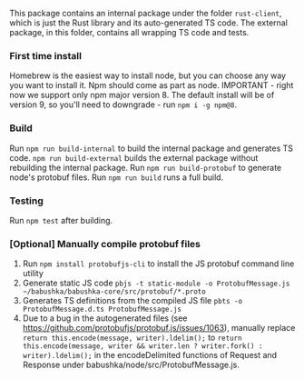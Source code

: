 This package contains an internal package under the folder `rust-client`, which is just the Rust library and its auto-generated TS code. The external package, in this folder, contains all wrapping TS code and tests.

### First time install

Homebrew is the easiest way to install node, but you can choose any way you want to install it.
Npm should come as part as node. IMPORTANT - right now we support only npm major version 8.
The default install will be of version 9, so you'll need to downgrade - run `npm i -g npm@8`.

### Build

Run `npm run build-internal` to build the internal package and generates TS code. `npm run build-external` builds the external package without rebuilding the internal package. Run `npm run build-protobuf` to generate node's protobuf files.
Run `npm run build` runs a full build.

### Testing

Run `npm test` after building.

### [Optional] Manually compile protobuf files 

1. Run `npm install protobufjs-cli` to install the JS protobuf command line utility
2. Generate static JS code `pbjs -t static-module -o ProtobufMessage.js ~/babushka/babushka-core/src/protobuf/*.proto`
3. Generates TS definitions from the compiled JS file `pbts -o ProtobufMessage.d.ts ProtobufMessage.js`
4. Due to a bug in the autogenerated files (see https://github.com/protobufjs/protobuf.js/issues/1063), manually replace `return this.encode(message, writer).ldelim();` to `return this.encode(message, writer && writer.len ? writer.fork() : writer).ldelim();` in the encodeDelimited functions of Request and Response under babushka/node/src/ProtobufMessage.js.
